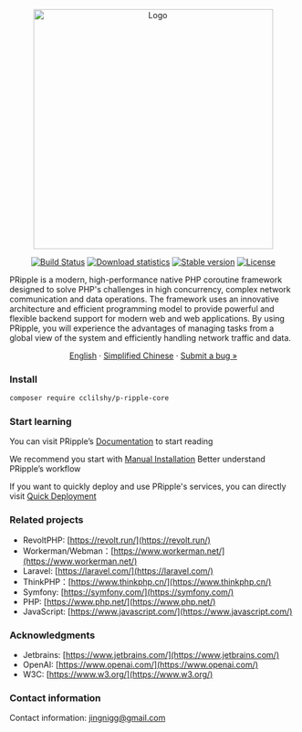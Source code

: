 <p align="center">
<img src="https://www.cloudtay.com/static/image/logo-wide.png" width="420" alt="Logo">
</p>
<p align="center">
<a href="#"><img src="https://img.shields.io/badge/PHP-%3E%3D%208.3-blue" alt="Build Status"></a>
<a href="https://packagist.org/packages/cclilshy/p-ripple-core"><img src="https://img.shields.io/packagist/dt/cclilshy/p-ripple-core" alt="Download statistics"></a>
<a href="https://packagist.org/packages/cclilshy/p-ripple-core"><img src="https://img.shields.io/packagist/v/cclilshy/p-ripple-core" alt="Stable version"></a>
<a href="https://packagist.org/packages/cclilshy/p-ripple-core"><img src="https://img.shields.io/packagist/l/cclilshy/p-ripple-core" alt="License"></a>
</p>
<p>
PRipple is a modern, high-performance native PHP coroutine framework designed to solve PHP's challenges in high concurrency, complex network communication and data operations.
The framework uses an innovative architecture and efficient programming model to provide powerful and flexible backend support for modern web and web applications.
By using PRipple, you will experience the advantages of managing tasks from a global view of the system and efficiently handling network traffic and data. </p>
<p align="center">
    <a href="https://github.com/cloudtay/p-ripple-core/blob/main/README.en.md">English</a>
    ·
    <a href="https://github.com/cloudtay/p-ripple-core/blob/main/README.md">Simplified Chinese</a>
    ·
    <a href="https://github.com/cloudtay/p-ripple-core/issues">Submit a bug »</a>
</p>

### Install

````bash
composer require cclilshy/p-ripple-core
````

### Start learning

You can visit PRipple’s [Documentation](https://p-ripple.cloudtay.com/) to start reading

We recommend you start with [Manual Installation](https://p-ripple.cloudtay.com/docs/install/professional)
Better understand PRipple’s workflow

If you want to quickly deploy and use PRipple's services, you can directly
visit [Quick Deployment](https://p-ripple.cloudtay.com/docs/install/server)

### Related projects

- RevoltPHP: [https://revolt.run/](https://revolt.run/)
- Workerman/Webman：[https://www.workerman.net/](https://www.workerman.net/)
- Laravel: [https://laravel.com/](https://laravel.com/)
- ThinkPHP：[https://www.thinkphp.cn/](https://www.thinkphp.cn/)
- Symfony: [https://symfony.com/](https://symfony.com/)
- PHP: [https://www.php.net/](https://www.php.net/)
- JavaScript: [https://www.javascript.com/](https://www.javascript.com/)

### Acknowledgments

- Jetbrains: [https://www.jetbrains.com/](https://www.jetbrains.com/)
- OpenAI: [https://www.openai.com/](https://www.openai.com/)
- W3C: [https://www.w3.org/](https://www.w3.org/)

### Contact information

Contact information: jingnigg@gmail.com
